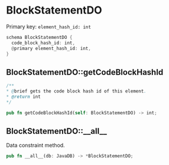 # BlockStatementDO

Primary key: `element_hash_id: int`

```rust
schema BlockStatementDO {
  code_block_hash_id: int,
  @primary element_hash_id: int,
}
```
## BlockStatementDO::getCodeBlockHashId

```java
/**
* @brief gets the code block hash id of this element.
* @return int
*/
```
```rust
pub fn getCodeBlockHashId(self: BlockStatementDO) -> int;
```
## BlockStatementDO::\_\_all\_\_

Data constraint method.

```rust
pub fn __all__(db: JavaDB) -> *BlockStatementDO;
```
